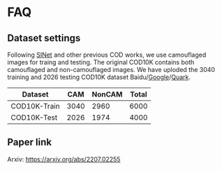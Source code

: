 # FAQ

## Dataset settings

Following [SINet](https://github.com/DengPingFan/SINet) and other previous COD works, we use camouflaged images for traing and testing. The original COD10K contains both camouflaged and non-camouflaged images. 
We have uploded the 3040 training and 2026 testing COD10K dataset Baidu/[Google](https://drive.google.com/file/d/1YGa3v-MiXy-3MMJDkidLXPt0KQwygt-Z/view?usp=sharing)/[Quark](https://pan.quark.cn/s/07ba3258b777).

| Dataset      |  CAM | NonCAM | Total |
|  ----        | ---- | ----   | ----  |
| COD10K-Train | 3040 | 2960   | 6000  |
| COD10K-Test  | 2026 | 1974   | 4000  |

## Paper link

Arxiv: https://arxiv.org/abs/2207.02255
